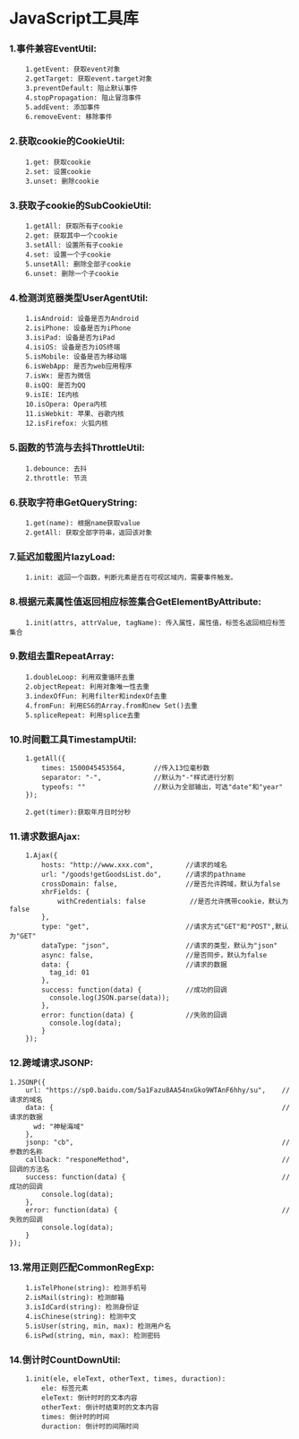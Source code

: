 JavaScript工具库
===========================================


### 1.事件兼容EventUtil:

		1.getEvent: 获取event对象
		2.getTarget: 获取event.target对象
		3.preventDefault: 阻止默认事件
		4.stopPropagation: 阻止冒泡事件
		5.addEvent: 添加事件
		6.removeEvent: 移除事件
	
### 2.获取cookie的CookieUtil:
		1.get: 获取cookie
		2.set: 设置cookie
		3.unset: 删除cookie
		
### 3.获取子cookie的SubCookieUtil:
		1.getAll: 获取所有子cookie
		2.get: 获取其中一个cookie
		3.setAll: 设置所有子cookie
		4.set: 设置一个子cookie
		5.unsetAll: 删除全部子cookie
		6.unset: 删除一个子cookie
		
### 4.检测浏览器类型UserAgentUtil:
		1.isAndroid: 设备是否为Android
		2.isiPhone: 设备是否为iPhone
		3.isiPad: 设备是否为iPad
		4.isiOS: 设备是否为iOS终端
		5.isMobile: 设备是否为移动端
		6.isWebApp: 是否为web应用程序
		7.isWx: 是否为微信
		8.isQQ: 是否为QQ
		9.isIE: IE内核
		10.isOpera: Opera内核
		11.isWebkit: 苹果、谷歌内核
		12.isFirefox: 火狐内核

### 5.函数的节流与去抖ThrottleUtil:
        1.debounce: 去抖
        2.throttle: 节流

### 6.获取字符串GetQueryString:
        1.get(name): 根据name获取value
        2.getAll: 获取全部字符串，返回该对象

### 7.延迟加载图片lazyLoad:
        1.init: 返回一个函数，判断元素是否在可视区域内，需要事件触发。

### 8.根据元素属性值返回相应标签集合GetElementByAttribute:
        1.init(attrs, attrValue, tagName): 传入属性，属性值，标签名返回相应标签集合

### 9.数组去重RepeatArray:
        1.doubleLoop: 利用双重循环去重
        2.objectRepeat: 利用对象唯一性去重
        3.indexOfFun: 利用filter和indexOf去重
        4.fromFun: 利用ES6的Array.from和new Set()去重
        5.spliceRepeat: 利用splice去重

### 10.时间戳工具TimestampUtil:
        1.getAll({
            times: 1500045453564,       //传入13位毫秒数
            separator: "-",             //默认为"-"样式进行分割
            typeofs: ""                 //默认为全部输出，可选"date"和"year"
        });

        2.get(timer):获取年月日时分秒

### 11.请求数据Ajax:
        1.Ajax({
            hosts: "http://www.xxx.com",        //请求的域名
            url: "/goods!getGoodsList.do",      //请求的pathname
            crossDomain: false,                 //是否允许跨域，默认为false
            xhrFields: {
                withCredentials: false           //是否允许携带cookie，默认为false
            },
            type: "get",                        //请求方式"GET"和"POST",默认为"GET"
            dataType: "json",                   //请求的类型，默认为"json"
            async: false,                       //是否同步，默认为false
            data: {                             //请求的数据
              tag_id: 01
            },
            success: function(data) {           //成功的回调
              console.log(JSON.parse(data));
            },
            error: function(data) {             //失败的回调
              console.log(data);
            }
        });

### 12.跨域请求JSONP:
    1.JSONP({
        url: "https://sp0.baidu.com/5a1Fazu8AA54nxGko9WTAnF6hhy/su",    //请求的域名
        data: {                                                         //请求的数据
          wd: "神秘海域"
        },
        jsonp: "cb",                                                    //参数的名称
        callback: "responeMethod",                                      //回调的方法名
        success: function(data) {                                       //成功的回调
            console.log(data);
        },
        error: function(data) {                                         //失败的回调
            console.log(data);
        }
    });

### 13.常用正则匹配CommonRegExp:
        1.isTelPhone(string): 检测手机号
        2.isMail(string): 检测邮箱
        3.isIdCard(string): 检测身份证
        4.isChinese(string): 检测中文
        5.isUser(string, min, max): 检测用户名
        6.isPwd(string, min, max): 检测密码

### 14.倒计时CountDownUtil:
        1.init(ele, eleText, otherText, times, duraction):
            ele: 标签元素
            eleText: 倒计时时的文本内容
            otherText: 倒计时结束时的文本内容
            times: 倒计时的时间
            duraction: 倒计时的间隔时间
